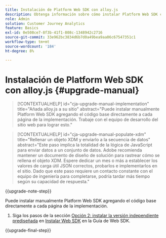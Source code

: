 ```yaml
---
title: Instalación de Platform Web SDK con alloy.js
description: Obtenga información sobre cómo instalar Platform Web SDK con alloy.js
role: Admin
solution: Customer Journey Analytics
feature: Basics
exl-id: 0e508ce7-8f3b-41f1-808c-1348942c2716
source-git-commit: 33e962bc3834d6b7d0a49bea9aa06c67547351c1
workflow-type: tm+mt
source-wordcount: '184'
ht-degree: 8%

---
```


# Instalación de Platform Web SDK con alloy.js {#upgrade-manual}

<!-- markdownlint-disable MD034 -->

>[!CONTEXTUALHELP]
>id="cja-upgrade-manual-implementation"
>title="Añada alloy.js a su sitio"
>abstract="Puede instalar manualmente Platform Web SDK agregando el código base directamente a cada página de la implementación. Trabaje con el equipo de desarrollo del sitio web para lograr esto."

<!-- markdownlint-enable MD034 -->

<!-- markdownlint-disable MD034 -->

>[!CONTEXTUALHELP]
>id="cja-upgrade-manual-populate-xdm"
>title="Rellenar un objeto XDM y enviarlo a la secuencia de datos"
>abstract="Este paso implica la totalidad de la lógica de JavaScript para enviar datos a un conjunto de datos. Adobe recomienda mantener un documento de diseño de solución para rastrear cómo se rellena el objeto XDM. Espere dedicar un mes o más a establecer los valores de carga útil JSON correctos, probarlos e implementarlos en el sitio. Dado que este paso requiere un contacto constante con el equipo de ingeniería para completarse, podría tardar más tiempo según su capacidad de respuesta."

<!-- markdownlint-enable MD034 -->

{{upgrade-note-step}}

Puede instalar manualmente Platform Web SDK agregando el código base directamente a cada página de la implementación.

1. Siga los pasos de la sección [Opción 2: instalar la versión independiente prediseñada](https://experienceleague.adobe.com/en/docs/experience-platform/edge/fundamentals/installing-the-sdk#option-2-installing-the-prebuilt-standalone-version) en [Instalar Web SDK](https://experienceleague.adobe.com/en/docs/experience-platform/edge/fundamentals/installing-the-sdk) en la Guía de Web SDK.

{{upgrade-final-step}}

